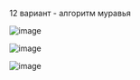 12 вариант - алгоритм муравья



![image](https://github.com/user-attachments/assets/810f6657-55ea-41c4-8bf8-05818917b656)



![image](https://github.com/user-attachments/assets/dc6a9756-a987-4fb7-8fd5-1174aa2f674f)



![image](https://github.com/user-attachments/assets/c0090fae-852c-4954-b1c4-0e6b12fe1036)
